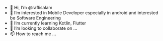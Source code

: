 - 👋 Hi, I’m @raflisalam
- 👀 I’m interested in Mobile Developer especially in android and interested be Software Engineering
- 🌱 I’m currently learning Kotlin, Flutter
- 💞️ I’m looking to collaborate on ...
- 📫 How to reach me ...

<!---
raflisalam/raflisalam is a ✨ special ✨ repository because its `README.md` (this file) appears on your GitHub profile.
You can click the Preview link to take a look at your changes.
--->

